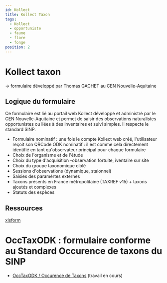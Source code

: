 ```yaml
---
id: Kollect
title: Kollect Taxon
tags:
  - Kollect
  - opportuniste
  - faune
  - flore
  - fonge
position: 2
---
```

# Kollect taxon

-> formulaire développé par Thomas GACHET au CEN Nouvelle-Aquitaine

## Logique du formulaire

Ce formulaire est lié au portail web Kollect développé et administré par le CEN Nouvelle-Aquitaine et permet de saisir des observations naturalistes opportunistes ou liées à des inventaires et suivi simples.
Il respecte le standard SINP.

- Formulaire nominatif : une fois le compte Kollect web créé, l'utilisateur reçoit son QRCode ODK nominatif : il est comme cela directement identifié en tant qu'observateur principal pour chaque formulaire
- Choix de l'organisme et de l'étude
- Choix du type d'acquisition -observation fortuite, iventaire sur site
- Choix du groupe taxonomique ciblé
- Sessions d'observations (dynamique, staionnel)
- Saisies des paramèrtes externes
- Taxons présents en France métropolitaine (TAXREF v15) + taxons ajoutés et complexes
- Statuts des espèces

## Ressources

[xlsform](../fichiers/KollectODK/kollect_taxon/kollect_taxon_2021.xls)

# OccTaxODK : formulaire conforme au Standard Occurence de taxons du SINP

- [OccTaxODK / Occurence de Taxons](occurence_de_taxon.md) (travail en cours)